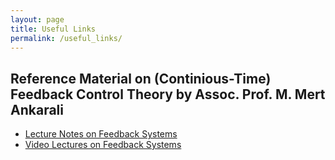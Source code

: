 ```yaml
---
layout: page
title: Useful Links
permalink: /useful_links/
---
```


## Reference Material on (Continious-Time) Feedback Control Theory by Assoc. Prof. M. Mert Ankarali
- [Lecture Notes on Feedback Systems](https://github.com/mertankarali/Lecture-Notes/tree/master/METU-EE302)
- [Video Lectures on Feedback Systems](https://www.youtube.com/watch?v=qKrn6own8To&list=PLkzMUaHD5TOMLQ4O8AcVJn3VBmgHcAFEc)
